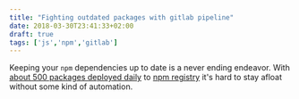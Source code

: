 ```yaml
---
title: "Fighting outdated packages with gitlab pipeline"
date: 2018-03-30T23:41:33+02:00
draft: true
tags: ['js','npm','gitlab']
---
```


Keeping your `npm` dependencies up to date is a never ending endeavor. With [about 500 packages deployed daily](http://www.modulecounts.com/) to [npm registry](https://npmjs.com) it's hard to stay afloat without some kind of automation. 
